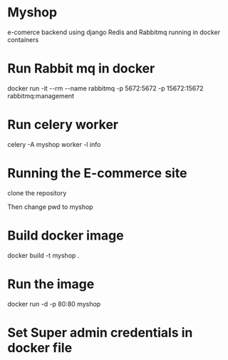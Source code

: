 # Myshop
e-comerce backend using django Redis and Rabbitmq running in docker containers

# Run Rabbit mq in docker
docker run -it --rm --name rabbitmq -p 5672:5672 -p 15672:15672 rabbitmq:management

# Run celery worker 
celery -A myshop worker -l info

# Running the E-commerce site
clone the repository

Then  change pwd to myshop

# Build docker image

docker build -t  myshop .

# Run the image

 docker run -d -p 80:80 myshop

# Set Super admin credentials in docker file
